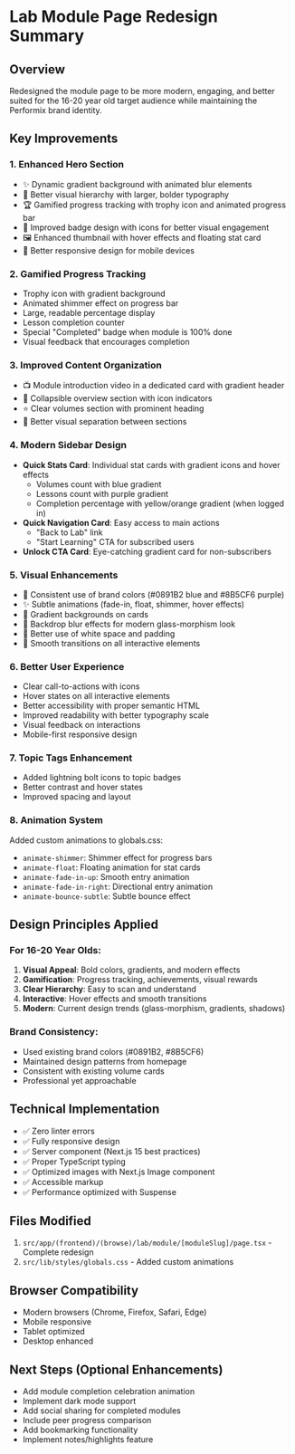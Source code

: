 # Lab Module Page Redesign Summary

## Overview
Redesigned the module page to be more modern, engaging, and better suited for the 16-20 year old target audience while maintaining the Performix brand identity.

## Key Improvements

### 1. **Enhanced Hero Section**
- ✨ Dynamic gradient background with animated blur elements
- 🎯 Better visual hierarchy with larger, bolder typography
- 🏆 Gamified progress tracking with trophy icon and animated progress bar
- 🎨 Improved badge design with icons for better visual engagement
- 🖼️ Enhanced thumbnail with hover effects and floating stat card
- 📱 Better responsive design for mobile devices

### 2. **Gamified Progress Tracking**
- Trophy icon with gradient background
- Animated shimmer effect on progress bar
- Large, readable percentage display
- Lesson completion counter
- Special "Completed" badge when module is 100% done
- Visual feedback that encourages completion

### 3. **Improved Content Organization**
- 📺 Module introduction video in a dedicated card with gradient header
- 📖 Collapsible overview section with icon indicators
- ⭐ Clear volumes section with prominent heading
- 🎯 Better visual separation between sections

### 4. **Modern Sidebar Design**
- **Quick Stats Card**: Individual stat cards with gradient icons and hover effects
  - Volumes count with blue gradient
  - Lessons count with purple gradient
  - Completion percentage with yellow/orange gradient (when logged in)
- **Quick Navigation Card**: Easy access to main actions
  - "Back to Lab" link
  - "Start Learning" CTA for subscribed users
- **Unlock CTA Card**: Eye-catching gradient card for non-subscribers

### 5. **Visual Enhancements**
- 🎨 Consistent use of brand colors (#0891B2 blue and #8B5CF6 purple)
- ✨ Subtle animations (fade-in, float, shimmer, hover effects)
- 🌈 Gradient backgrounds on cards
- 💫 Backdrop blur effects for modern glass-morphism look
- 🎯 Better use of white space and padding
- 🔄 Smooth transitions on all interactive elements

### 6. **Better User Experience**
- Clear call-to-actions with icons
- Hover states on all interactive elements
- Better accessibility with proper semantic HTML
- Improved readability with better typography scale
- Visual feedback on interactions
- Mobile-first responsive design

### 7. **Topic Tags Enhancement**
- Added lightning bolt icons to topic badges
- Better contrast and hover states
- Improved spacing and layout

### 8. **Animation System**
Added custom animations to globals.css:
- `animate-shimmer`: Shimmer effect for progress bars
- `animate-float`: Floating animation for stat cards
- `animate-fade-in-up`: Smooth entry animation
- `animate-fade-in-right`: Directional entry animation
- `animate-bounce-subtle`: Subtle bounce effect

## Design Principles Applied

### For 16-20 Year Olds:
1. **Visual Appeal**: Bold colors, gradients, and modern effects
2. **Gamification**: Progress tracking, achievements, visual rewards
3. **Clear Hierarchy**: Easy to scan and understand
4. **Interactive**: Hover effects and smooth transitions
5. **Modern**: Current design trends (glass-morphism, gradients, shadows)

### Brand Consistency:
- Used existing brand colors (#0891B2, #8B5CF6)
- Maintained design patterns from homepage
- Consistent with existing volume cards
- Professional yet approachable

## Technical Implementation
- ✅ Zero linter errors
- ✅ Fully responsive design
- ✅ Server component (Next.js 15 best practices)
- ✅ Proper TypeScript typing
- ✅ Optimized images with Next.js Image component
- ✅ Accessible markup
- ✅ Performance optimized with Suspense

## Files Modified
1. `src/app/(frontend)/(browse)/lab/module/[moduleSlug]/page.tsx` - Complete redesign
2. `src/lib/styles/globals.css` - Added custom animations

## Browser Compatibility
- Modern browsers (Chrome, Firefox, Safari, Edge)
- Mobile responsive
- Tablet optimized
- Desktop enhanced

## Next Steps (Optional Enhancements)
- Add module completion celebration animation
- Implement dark mode support
- Add social sharing for completed modules
- Include peer progress comparison
- Add bookmarking functionality
- Implement notes/highlights feature

